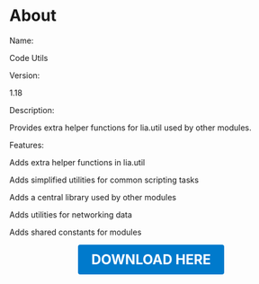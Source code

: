 # About

Name:

Code Utils

Version:

1.18

Description:

Provides extra helper functions for lia.util used by other modules.

Features:

Adds extra helper functions in lia.util

Adds simplified utilities for common scripting tasks

Adds a central library used by other modules

Adds utilities for networking data

Adds shared constants for modules

<p align="center"><a href="https://github.com/LiliaFramework/Modules/raw/refs/heads/gh-pages/utilities.zip" style="display:inline-block;padding:12px 24px;font-size:1.5rem;font-weight:bold;text-decoration:none;color:#fff;background-color:var(--md-primary-fg-color,#007acc);border-radius:4px;">DOWNLOAD HERE</a></p>